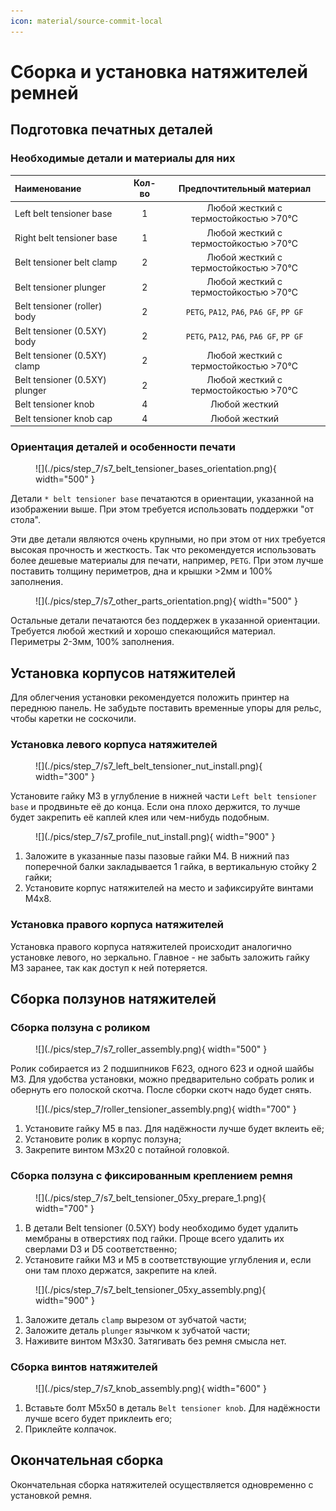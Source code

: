 ```yaml
---
icon: material/source-commit-local
---
```


# Сборка и установка натяжителей ремней

## Подготовка печатных деталей

### Необходимые детали и материалы для них

| Наименование                   | Кол-во |        Предпочтительный материал         |
| :----------------------------- | :----: | :--------------------------------------: |
| Left belt tensioner base       |   1    |  Любой жесткий с термостойкостью >70°C   |
| Right belt tensioner base      |   1    |  Любой жесткий с термостойкостью >70°C   |
| Belt tensioner belt clamp      |   2    |  Любой жесткий с термостойкостью >70°C   |
| Belt tensioner plunger         |   2    |  Любой жесткий с термостойкостью >70°C   |
| Belt tensioner (roller) body   |   2    | `PETG`, `PA12`, `PA6`, `PA6 GF`, `PP GF` |
| Belt tensioner (0.5XY) body    |   2    | `PETG`, `PA12`, `PA6`, `PA6 GF`, `PP GF` |
| Belt tensioner (0.5XY) clamp   |   2    |  Любой жесткий с термостойкостью >70°C   |
| Belt tensioner (0.5XY) plunger |   2    |  Любой жесткий с термостойкостью >70°C   |
| Belt tensioner knob            |   4    |              Любой жесткий               |
| Belt tensioner knob cap        |   4    |              Любой жесткий               |

### Ориентация деталей и особенности печати

<figure markdown>
  ![](./pics/step_7/s7_belt_tensioner_bases_orientation.png){ width="500" }
</figure>

Детали `* belt tensioner base` печатаются в ориентации, указанной на изображении выше. При этом требуется использовать поддержки "от стола".

Эти две детали являются очень крупными, но при этом от них требуется высокая прочность и жесткость. Так что рекомендуется использовать более дешевые материалы для печати, например, `PETG`. При этом лучше поставить толщину периметров, дна и крышки >2мм и 100% заполнения.

<figure markdown>
  ![](./pics/step_7/s7_other_parts_orientation.png){ width="500" }
</figure>

Остальные детали печатаются без поддержек в указанной ориентации. Требуется любой жесткий и хорошо спекающийся материал. Периметры 2-3мм, 100% заполнения.

## Установка корпусов натяжителей

Для облегчения установки рекомендуется положить принтер на переднюю панель. Не забудьте поставить временные упоры для рельс, чтобы каретки не соскочили.

### Установка левого корпуса натяжителей

<figure markdown>
  ![](./pics/step_7/s7_left_belt_tensioner_nut_install.png){ width="300" }
</figure>

Установите гайку М3 в углубление в нижней части `Left belt tensioner base` и продвиньте её до конца. Если она плохо держится, то лучше будет закрепить её каплей клея или чем-нибудь подобным.

<figure markdown>
  ![](./pics/step_7/s7_profile_nut_install.png){ width="900" }
</figure>

1. Заложите в указанные пазы пазовые гайки М4. В нижний паз поперечной балки закладывается 1 гайка, в вертикальную стойку 2 гайки;
2. Установите корпус натяжителей на место и зафиксируйте винтами М4х8.

### Установка правого корпуса натяжителей

Установка правого корпуса натяжителей происходит аналогично установке левого, но зеркально. Главное - не забыть заложить гайку М3 заранее, так как доступ к ней потеряется.

## Сборка ползунов натяжителей

### Сборка ползуна с роликом

<figure markdown>
  ![](./pics/step_7/s7_roller_assembly.png){ width="500" }
</figure>

Ролик собирается из 2 подшипников F623, одного 623 и одной шайбы М3. Для удобства установки, можно предварительно собрать ролик и обернуть его полоской скотча. После сборки скотч надо будет снять.

<figure markdown>
  ![](./pics/step_7/roller_tensioner_assembly.png){ width="700" }
</figure>

1. Установите гайку М5 в паз. Для надёжности лучше будет вклеить её;
2. Установите ролик в корпус ползуна;
3. Закрепите винтом М3х20 с потайной головкой.

### Сборка ползуна с фиксированным креплением ремня

<figure markdown>
  ![](./pics/step_7/s7_belt_tensioner_05xy_prepare_1.png){ width="700" }
</figure>

1. В детали Belt tensioner (0.5XY) body необходимо будет удалить мембраны в отверстиях под гайки. Проще всего удалить их сверлами D3 и D5 соответственно;
2. Установите гайки М3 и М5 в соответствующие углубления и, если они там плохо держатся, закрепите на клей.

<figure markdown>
  ![](./pics/step_7/s7_belt_tensioner_05xy_assembly.png){ width="900" }
</figure>

1. Заложите деталь `clamp` вырезом от зубчатой части;
2. Заложите деталь `plunger` язычком к зубчатой части;
3. Наживите винтом М3х30. Затягивать без ремня смысла нет.

### Сборка винтов натяжителей

<figure markdown>
  ![](./pics/step_7/s7_knob_assembly.png){ width="600" }
</figure>

1. Вставьте болт М5х50 в деталь `Belt tensioner knob`. Для надёжности лучше всего будет приклеить его;
2. Приклейте колпачок.

## Окончательная сборка

Окончательная сборка натяжителей осуществляется одновременно с установкой ремня.
